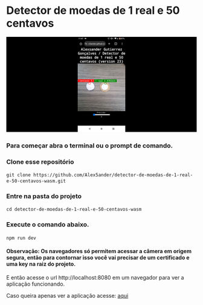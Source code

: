 # Detector de moedas de 1 real e 50 centavos

![preview](preview.png)

### Para começar abra o terminal ou o prompt de comando.

### Clone esse repositório

```
git clone https://github.com/Alex5ander/detector-de-moedas-de-1-real-e-50-centavos-wasm.git
```

### Entre na pasta do projeto

```
cd detector-de-moedas-de-1-real-e-50-centavos-wasm
```

### Execute o comando abaixo.

```
npm run dev
```
#### Observação: Os navegadores só permitem acessar a câmera em origem segura, então para contornar isso você vai precisar de um certificado e uma key na raiz do projeto.

E então acesse o url http://localhost:8080 em um navegador para ver a aplicação funcionando.

Caso queira apenas ver a aplicação acesse: [aqui](https://alex5ander.github.io/detector-de-moedas-de-1-real-e-50-centavos-wasm/)
